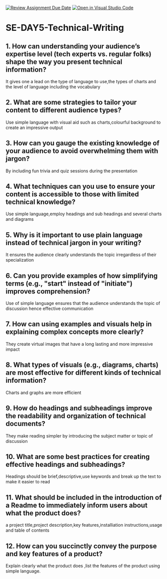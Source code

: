 [![Review Assignment Due Date](https://classroom.github.com/assets/deadline-readme-button-22041afd0340ce965d47ae6ef1cefeee28c7c493a6346c4f15d667ab976d596c.svg)](https://classroom.github.com/a/zsAR-pyY)
[![Open in Visual Studio Code](https://classroom.github.com/assets/open-in-vscode-2e0aaae1b6195c2367325f4f02e2d04e9abb55f0b24a779b69b11b9e10269abc.svg)](https://classroom.github.com/online_ide?assignment_repo_id=16252751&assignment_repo_type=AssignmentRepo)
# SE-DAY5-Technical-Writing
## 1. How can understanding your audience’s expertise level (tech experts vs. regular folks) shape the way you present technical information?
It gives one a lead on the type of language to use,the types of charts and the level of language including the vocabulary
## 2. What are some strategies to tailor your content to different audience types?
Use simple language with visual aid such as charts,colourful background to create an impressive output
## 3. How can you gauge the existing knowledge of your audience to avoid overwhelming them with jargon?
By including fun trivia and quiz sessions during the presentation
## 4. What techniques can you use to ensure your content is accessible to those with limited technical knowledge?
Use simple language,employ headings and sub headings and several charts and diagrams
## 5. Why is it important to use plain language instead of technical jargon in your writing?
It ensures the audience clearly understands the topic irregardless of their specialization
## 6. Can you provide examples of how simplifying terms (e.g., "start" instead of "initiate") improves comprehension?
Use of simple language ensures that the audience understands the topic of discussion hence effective communication
## 7. How can using examples and visuals help in explaining complex concepts more clearly?
They create virtual images that have a long lasting and more impressive impact 
## 8. What types of visuals (e.g., diagrams, charts) are most effective for different kinds of technical information?
Charts and graphs are more efficient
## 9. How do headings and subheadings improve the readability and organization of technical documents?
They make reading simpler by introducing the subject matter or topic of discussion 
## 10. What are some best practices for creating effective headings and subheadings?
Headings should be brief,descriptive,use keywords and break up the text to make it easier to read
## 11. What should be included in the introduction of a Readme to immediately inform users about what the product does?
a project title,project description,key features,installiation instructions,usage and table of contents
## 12. How can you succinctly convey the purpose and key features of a product?
Explain clearly what the product does ,list the features of the product using simple language.
